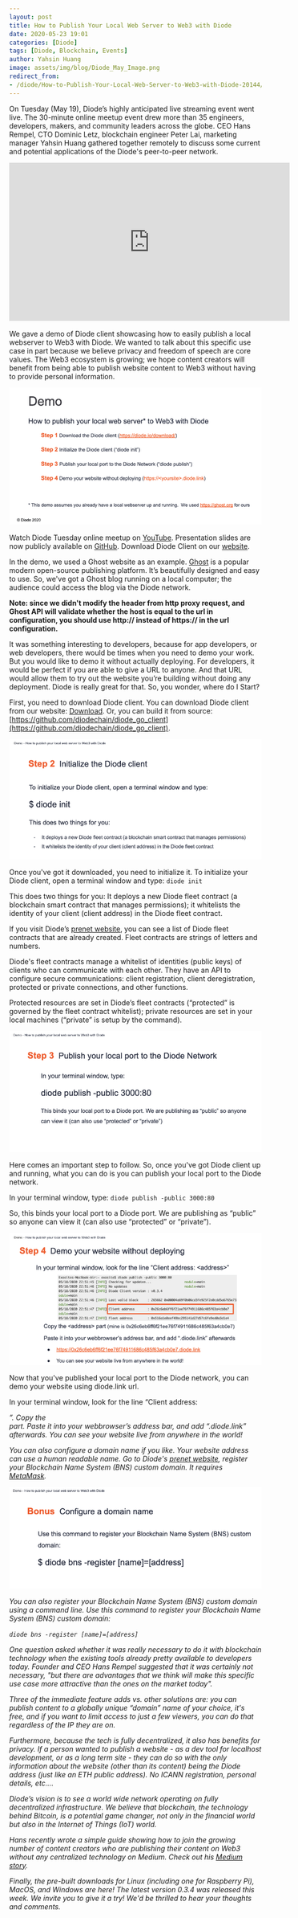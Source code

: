 ```yaml
---
layout: post
title: How to Publish Your Local Web Server to Web3 with Diode
date: 2020-05-23 19:01
categories: [Diode]
tags: [Diode, Blockchain, Events]
author: Yahsin Huang
image: assets/img/blog/Diode_May_Image.png
redirect_from:
- /diode/How-to-Publish-Your-Local-Web-Server-to-Web3-with-Diode-20144/
---
```


On Tuesday (May 19), Diode’s highly anticipated live streaming event went live. The 30-minute online meetup event drew more than 35 engineers, developers, makers, and community leaders across the globe. CEO Hans Rempel, CTO Dominic Letz, blockchain engineer Peter Lai, marketing manager Yahsin Huang gathered together remotely to discuss some current and potential applications of the Diode's peer-to-peer network. 

<iframe width="560" height="315" src="https://www.youtube.com/embed/B-YzxaKpEJQ" frameborder="0" allow="accelerometer; autoplay; encrypted-media; gyroscope; picture-in-picture" allowfullscreen></iframe>

We gave a demo of Diode client showcasing how to easily publish a local webserver to Web3 with Diode. We wanted to talk about this specific use case in part because we believe privacy and freedom of speech are core values. The Web3 ecosystem is growing; we hope content creators will benefit from being able to publish website content to Web3 without having to provide personal information.

![](../assets/img/blog/Diode_May_Event_Demo_Steps.png)

Watch Diode Tuesday online meetup on [YouTube](https://youtu.be/B-YzxaKpEJQ). Presentation slides are now publicly available on [GitHub](https://github.com/diodechain/presentations/blob/master/Diode_Online_Event_May_2020/Diode%20Tuesday%20Online%20Event_%20Publish%20Your%20Local%20Web%20Server%20to%20Web3%20with%20Diode%20May%2019%202020.pdf). Download Diode Client on our [website](/download/#cli).

In the demo, we used a Ghost website as an example. [Ghost](https://ghost.org/) is a popular modern open-source publishing platform. It’s beautifully designed and easy to use. So, we've got a Ghost blog running on a local computer; the audience could access the blog via the Diode network. 

__Note: since we didn't modify the header from http proxy request, and Ghost API will validate whether the host is equal to the url in configuration, you should use http:// instead of https:// in the url configuration.__

It was something interesting to developers, because for app developers, or web developers, there would be times when you need to demo your work. But you would like to demo it without actually deploying. For developers, it would be perfect if you are able to give a URL to anyone. And that URL would allow them to try out the website you’re building without doing any deployment. Diode is really great for that. So, you wonder, where do I Start?

First, you need to download Diode client. You can download Diode client from our website: [Download](/download/#cli). Or, you can build it from source: [https://github.com/diodechain/diode_go_client](https://github.com/diodechain/diode_go_client).

![](../assets/img/blog/Diode_May_Event_Demo_Step2.png)

Once you've got it downloaded, you need to initialize it. To initialize your Diode client, open a terminal window and type: `diode init`

This does two things for you: It deploys a new Diode fleet contract (a blockchain smart contract that manages permissions); it whitelists the identity of your client (client address) in the Diode fleet contract.

If you visit Diode’s [prenet website](/prenet/), you can see a list of Diode fleet contracts that are already created. Fleet contracts are strings of letters and numbers. 

Diode's fleet contracts manage a whitelist of identities (public keys) of clients who can communicate with each other. They have an API to configure secure communications: client registration, client deregistration, protected or private connections, and other functions. 

Protected resources are set in Diode’s fleet contracts (“protected” is governed by the fleet contract whitelist); private resources are set in your local machines (“private” is setup by the command).

![](../assets/img/blog/Diode_May_Event_Demo_Step3.png)

Here comes an important step to follow. So, once you've got Diode client up and running, what you can do is you can publish your local port to the Diode network. 

In your terminal window, type: `diode publish -public 3000:80`  

So, this binds your local port to a Diode port. We are publishing as “public” so anyone can view it (can also use “protected” or “private”).

![](../assets/img/blog/Diode_May_Event_Demo_Step4.png)

Now that you've published your local port to the Diode network, you can demo your website using diode.link url.

In your terminal window, look for the line “Client address: <address>”. Copy the <address> part. Paste it into your webbrowser’s address bar, and add “.diode.link” afterwards. You can see your website live from anywhere in the world!

You can also configure a domain name if you like. Your website address can use a human readable name. Go to Diode's [prenet website](/prenet/#/dns), register your Blockchain Name System (BNS) custom domain. It requires [MetaMask](https://metamask.io/).

![](../assets/img/blog/Diode_May_Event_bns.png)

You can also register your Blockchain Name System (BNS) custom domain using a command line. Use this command to register your Blockchain Name System (BNS) custom domain:

`diode bns -register [name]=[address]`

One question asked whether it was really necessary to do it with blockchain technology when the existing tools already pretty available to developers today. Founder and CEO Hans Rempel suggested that it was certainly not necessary, "but there are advantages that we think will make this specific use case more attractive than the ones on the market today". 

Three of the immediate feature adds vs. other solutions are: you can publish content to a globally unique “domain” name of your choice, it's free, and if you want to limit access to just a few viewers, you can do that regardless of the IP they are on. 

Furthermore, because the tech is fully decentralized, it also has benefits for privacy. If a person wanted to publish a website - as a dev tool for localhost development, or as a long term site - they can do so with the only information about the website (other than its content) being the Diode address (just like an ETH public address).  No ICANN registration, personal details, etc….

Diode’s vision is to see a world wide network operating on fully decentralized infrastructure. We believe that blockchain, the technology behind Bitcoin, is a potential game changer, not only in the financial world but also in the Internet of Things (IoT) world. 

Hans recently wrote a simple guide showing how to join the growing number of content creators who are publishing their content on Web3 without any centralized technology on Medium. Check out his [Medium story](https://medium.com/@hansr77/publish-your-localhost-website-to-the-internet-without-centralized-tech-16ea9e15f8ba). 

Finally, the pre-built downloads for Linux (including one for Raspberry Pi), MacOS, and Windows are here! The latest version 0.3.4 was released this week. We invite you to give it a try! We'd be thrilled to hear your thoughts and comments.



